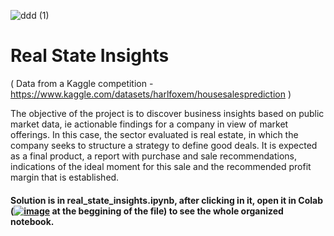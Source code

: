 ![ddd (1)](https://user-images.githubusercontent.com/81658694/159160626-adcbf7e6-98ea-404d-a1fb-5ade1d45012d.png)

# Real State Insights

( Data from a Kaggle competition - https://www.kaggle.com/datasets/harlfoxem/housesalesprediction )

The objective of the project is to discover business insights based on public market data, ie actionable findings for a company in view of market offerings. In this case, the sector evaluated is real estate, in which the company seeks to structure a strategy to define good deals. It is expected as a final product, a report with purchase and sale recommendations, indications of the ideal moment for this sale and the recommended profit margin that is established.

#### Solution is in real_state_insights.ipynb, after clicking in it, open it in Colab ([![image](https://user-images.githubusercontent.com/81658694/159161009-5fe40123-3a30-490e-ae72-d39ea2385878.png)](https://colab.research.google.com/github/joaosoutto95/realstate_insights/blob/main/real_state_insights.ipynb) at the beggining of the file) to see the whole organized notebook.

